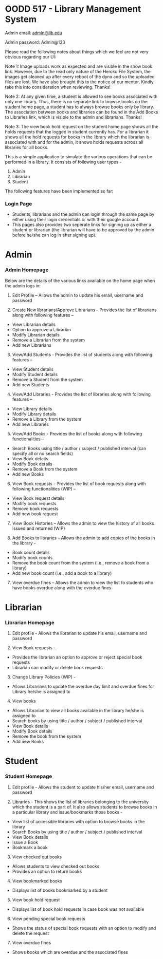 # OODD 517 - Library Management System

Admin email: admin@lib.edu

Admin password: Admin@123

Please read the following notes about things which we feel are not very obvious regarding our UI:

Note 1: Image uploads work as expected and are visible in the show book link. However, due to the read only nature of the Heroku File System, the images get cleaned up after every reboot of the dyno and so the uploaded files are lost. We have also brought this to the notice of our mentor. Kindly take this into consideration when reviewing. Thanks!

Note 2: At any given time, a student is allowed to see books associated with only one library. Thus, there is no separate link to browse books on the student home page, a student has to always browse books only by library. The association between books and libraries can be found in the Add Books to Libraries link, which is visible to the admin and librarians. Thanks!

Note 3: The view book hold request on the student home page shows all the holds requests that the logged in student currently has. For a librarian it shows all the hold requests for books in the library which the librarian is associated with and for the admin, it shows holds requests across all libraries for all books.
 
This is a simple application to simulate the various operations that can be performed in a library.
It consists of following user types - 

1. Admin
2. Librarian
3. Student

The following features have been implemented so far:

### Login Page
-   Students, librarians and the admin can login through the same page by either using their login credentials or with their google account.
-   This pages also provides two seperate links for signing up as either a student or librarian (the librarian will have to be approved by the admin before he/she can log in after signing up).

# Admin

### Admin Homepage
Below are the details of the various links available on the home page when the admin logs in:

1.	Edit Profile – Allows the admin to update his email, username and password

2. Create New librarians/Approve Librarians - Provides the list of librarians along with following features – 
-	View Librarian details
-	Option to approve a Librarian
-	Modify Librarian details
-	Remove a Librarian from the system
-	Add new Librarians

3. View/Add Students - Provides the list of students along with following features – 
-	View Student details
-	Modify Student details
-	Remove a Student from the system
-	Add new Students

4. View/Add Libraries - Provides the list of libraries along with following features – 
-	View Library details
-	Modify Library details
-	Remove a Library from the system
-	Add new Libraries

5. View/Add Books - Provides the list of books along with following functionalities – 
-	Search Books using title / author / subject / published interval (can specify all or no search fields)
-	View Book details
-	Modify Book details
-	Remove a Book from the system
-	Add new Books

6. View Book requests - Provides the list of book requests along with following functionalities (WIP) – 
-	View Book request details
-	Modify book requests
-	Remove book requests
-	Add new book request

7. View Book Histories – Allows the admin to view the history of all books issued and returned (WIP)

8. Add Books to libraries – Allows the admin to add copies of the books in the library - 
- Book count details
-	Modify book counts
-	Remove the book count from the system (i.e., remove a book from a library)
-	Add new book count (i.e., add a book to a library)

7. View overdue fines – Allows the admin to view the list fo students who have books overdue along with the overdue fines

# Librarian

### Librarian Homepage

1. Edit profile - Allows the librarian to update his email, username and password

2. View Book requests - 
- Provides the librarian an option to approve or reject special book requests
- Librarian can modify or delete book requests

3. Change Library Policies (WIP) - 
- Allows Librarians to update the overdue day limit and overdue fines for Library he/she is assigned to 

4. View books
- Allows Librarian to view all books available in the library he/she is assigned to
-	Search books by using title / author / subject / published interval
-	View Book details
-	Modify Book details
-	Remove the book from the system
-	Add new Books

# Student

### Student Homepage

1. Edit profile - Allows the student to update his/her email, username and password

2. Libraries - This shows the list of libraries belonging to the university which the student is a part of. It also allows students to browse books in a particular library and issue/bookmarks those books - 
- View list of accessible libraries with option to browse books in the library
-	Search Books by using title / author / subject / published interval
-	View Book details
-	Issue a Book
-	Bookmark a book

3. View checked out books 
- Allows students to view checked out books
- Provides an option to return books

4. View bookmarked books
- Displays list of books bookmarked by a student

5. View book hold request
- Displays list of book hold requests in case book was not available

6. View pending special book requests 
- Shows the status of special book requests with an option to modify and delete the request

7. View overdue fines
- Shows books which are overdue and the associated fines
